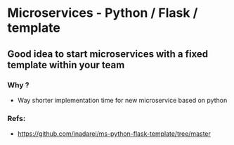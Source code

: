 # Microservices - Python / Flask / template 

## Good idea to start microservices with a fixed template within your team 

### Why ?

  * Way shorter implementation time for new microservice based on python

### Refs:

  * https://github.com/inadarei/ms-python-flask-template/tree/master
